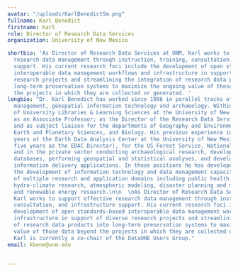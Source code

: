 ```yaml
---
avatar: "/uploads/KarlBenedictSm.png"
fullname: Karl Benedict
firstname: Karl
role: Director of Research Data Services
organization: University of New Mexico

shortbio: 'As Director of Research Data Services at UNM, Karl works to support effective
  research data management through instruction, training, consultation, and infrastructure
  support. His current research foci include the development of open standards-based
  interoperable data management workflows and infrastructure in support of diverse
  research projects and streamlining the integration of research data products into
  long-term preservation systems to maximize the ongoing value of those data beyond
  the projects in which they are collected or generated. '
longbio: "Dr. Karl Benedict has worked since 1986 in parallel tracks of information
  management, geospatial information technology and archaeology. Within the College
  of University Libraries & Learning Sciences at the University of New Mexico he serves
  as an Associate Professor; as the Director of the Research Data Services Program,
  and as subject liaison for the departments of Geography and Environmental Studies,
  Earth and Planetary Sciences, and Biology. His previous experience includes fifteen
  years at the Earth Data Analysis Center at the University of New Mexico (including
  five years as the EDAC Director), for the US Forest Service, National Park Service,
  and in the private sector conducting archaeological research, developing geospatial
  databases, performing geospatial and statistical analyses, and developing web-based
  information delivery applications. In these positions he has developed and managed
  the development of information technology and data management capacity in support
  of multiple research and application domains including public health, resource management,
  hydro-climate research, atmospheric modeling, disaster planning and mitigation,
  and renewable energy research.\n\n  \nAs Director of Research Data Services at UNM
  Karl works to support effective research data management through instruction, training,
  consultation, and infrastructure support. His current research foci include the
  development of open standards-based interoperable data management workflows and
  infrastructure in support of diverse research projects and streamlining the integration
  of research data products into long-term preservation systems to maximize the ongoing
  value of those data beyond the projects in which they are collected or generated.
  Karl is currently a co-chair of the DataONE Users Group."
email: kbene@unm.edu


---
```

